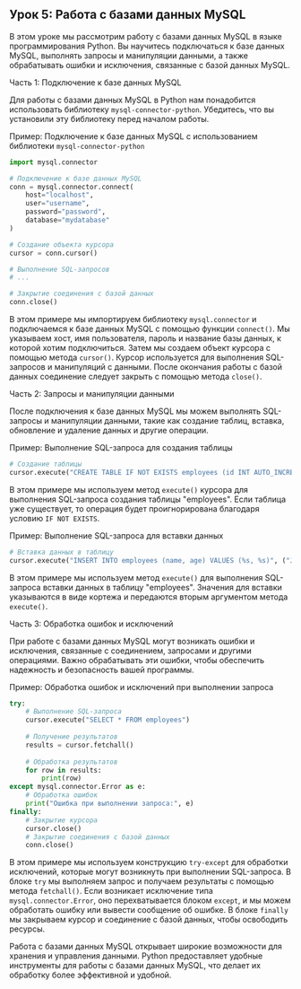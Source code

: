 ## Урок 5: Работа с базами данных MySQL

В этом уроке мы рассмотрим работу с базами данных MySQL в языке программирования Python. Вы научитесь подключаться к базе данных MySQL, выполнять запросы и манипуляции данными, а также обрабатывать ошибки и исключения, связанные с базой данных MySQL.

Часть 1: Подключение к базе данных MySQL

Для работы с базами данных MySQL в Python нам понадобится использовать библиотеку `mysql-connector-python`. Убедитесь, что вы установили эту библиотеку перед началом работы.

Пример: Подключение к базе данных MySQL с использованием библиотеки `mysql-connector-python`

```python
import mysql.connector

# Подключение к базе данных MySQL
conn = mysql.connector.connect(
    host="localhost",
    user="username",
    password="password",
    database="mydatabase"
)

# Создание объекта курсора
cursor = conn.cursor()

# Выполнение SQL-запросов
# ...

# Закрытие соединения с базой данных
conn.close()
```

В этом примере мы импортируем библиотеку `mysql.connector` и подключаемся к базе данных MySQL с помощью функции `connect()`. Мы указываем хост, имя пользователя, пароль и название базы данных, к которой хотим подключиться. Затем мы создаем объект курсора с помощью метода `cursor()`. Курсор используется для выполнения SQL-запросов и манипуляций с данными. После окончания работы с базой данных соединение следует закрыть с помощью метода `close()`.

Часть 2: Запросы и манипуляции данными

После подключения к базе данных MySQL мы можем выполнять SQL-запросы и манипуляции данными, такие как создание таблиц, вставка, обновление и удаление данных и другие операции.

Пример: Выполнение SQL-запроса для создания таблицы

```python
# Создание таблицы
cursor.execute("CREATE TABLE IF NOT EXISTS employees (id INT AUTO_INCREMENT PRIMARY KEY, name VARCHAR(255), age INT)")
```

В этом примере мы используем метод `execute()` курсора для выполнения SQL-запроса создания таблицы "employees". Если таблица уже существует, то операция будет проигнорирована благодаря условию `IF NOT EXISTS`.

Пример: Выполнение SQL-запроса для вставки данных

```python
# Вставка данных в таблицу
cursor.execute("INSERT INTO employees (name, age) VALUES (%s, %s)", ("John", 30))
```

В этом примере мы используем метод `execute()` для выполнения SQL-запроса вставки данных в таблицу "employees". Значения для вставки указываются в виде кортежа и передаются вторым аргументом метода `execute()`.

Часть 3: Обработка ошибок и исключений

При работе с базами данных MySQL могут возникать ошибки и исключения, связанные с соединением, запросами и другими операциями. Важно обрабатывать эти ошибки, чтобы обеспечить надежность и безопасность вашей программы.

Пример: Обработка ошибок и исключений при выполнении запроса

```python
try:
    # Выполнение SQL-запроса
    cursor.execute("SELECT * FROM employees")
    
    # Получение результатов
    results = cursor.fetchall()
    
    # Обработка результатов
    for row in results:
        print(row)
except mysql.connector.Error as e:
    # Обработка ошибок
    print("Ошибка при выполнении запроса:", e)
finally:
    # Закрытие курсора
    cursor.close()
    # Закрытие соединения с базой данных
    conn.close()
```

В этом примере мы используем конструкцию `try-except` для обработки исключений, которые могут возникнуть при выполнении SQL-запроса. В блоке `try` мы выполняем запрос и получаем результаты с помощью метода `fetchall()`. Если возникает исключение типа `mysql.connector.Error`, оно перехватывается блоком `except`, и мы можем обработать ошибку или вывести сообщение об ошибке. В блоке `finally` мы закрываем курсор и соединение с базой данных, чтобы освободить ресурсы.

Работа с базами данных MySQL открывает широкие возможности для хранения и управления данными. Python предоставляет удобные инструменты для работы с базами данных MySQL, что делает их обработку более эффективной и удобной.
